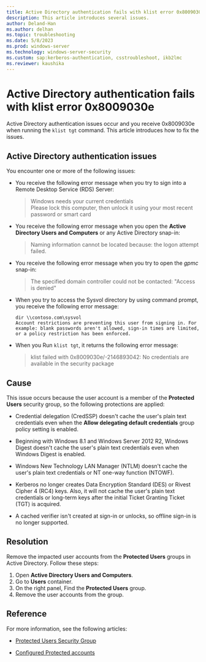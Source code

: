 ```yaml
---
title: Active Directory authentication fails with klist error 0x8009030e
description: This article introduces several issues.
author: Deland-Han
ms.author: delhan
ms.topic: troubleshooting
ms.date: 5/8/2023
ms.prod: windows-server
ms.technology: windows-server-security
ms.custom: sap:kerberos-authentication, csstroubleshoot, ikb2lmc
ms.reviewer: kaushika
---
```

# Active Directory authentication fails with klist error 0x8009030e

Active Directory authentication issues occur and you receive 0x8009030e when running the `klist tgt` command. This article introduces how to fix the issues.

## Active Directory authentication issues

You encounter one or more of the following issues:

- You receive the following error message when you try to sign into a Remote Desktop Service \(RDS\) Server:

  > Windows needs your current credentials  
  > Please lock this computer, then unlock it using your most recent password or smart card

- You receive the following error message when you open the **Active Directory Users and Computers** or any Active Directory snap-in:

  > Naming information cannot be located because: the logon attempt failed.

- You receive the following error message when you try to open the *gpmc* snap-in:

  > The specified domain controller could not be contacted: "Access is denied"

- When you try to access the Sysvol directory by using command prompt, you receive the following error message:

  ```console
  dir \\contoso.com\sysvol
  Account restrictions are preventing this user from signing in. For example: blank passwords aren't allowed, sign-in times are limited, or a policy restriction has been enforced.
  ```

- When you Run `klist tgt`, it returns the following error message:

  > klist failed with 0x8009030e/-2146893042: No credentials are available in the security package

## Cause

This issue occurs because the user account is a member of the **Protected Users** security group, so the following protections are applied:

- Credential delegation (CredSSP) doesn't cache the user's plain text credentials even when the **Allow delegating default credentials** group policy setting is enabled.

- Beginning with Windows 8.1 and Windows Server 2012 R2, Windows Digest doesn't cache the user's plain text credentials even when Windows Digest is enabled.

- Windows New Technology LAN Manager \(NTLM\) doesn't cache the user's plain text credentials or NT one-way function (NTOWF).

- Kerberos no longer creates Data Encryption Standard \(DES\) or Rivest Cipher 4 \(RC4\) keys. Also, it will not cache the user's plain text credentials or long-term keys after the initial Ticket Granting Ticket \(TGT\) is acquired.

- A cached verifier isn't created at sign-in or unlocks, so offline sign-in is no longer supported.

## Resolution

Remove the impacted user accounts from the **Protected Users** groups in Active Directory. Follow these steps:

1. Open **Active Directory Users and Computers**.
2. Go to **Users** container.
3. On the right panel,  Find the **Protected Users** group.
4. Remove the user accounts from the group.

## Reference

For more information, see the following articles:

- [Protected Users Security Group](/windows-server/security/credentials-protection-and-management/protected-users-security-group)

- [Configured Protected accounts](/windows-server/identity/ad-ds/manage/how-to-configure-protected-accounts)
